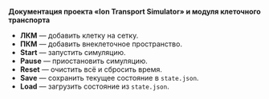 **Документация проекта «Ion Transport Simulator» и модуля клеточного транспорта**

* **ЛКМ** — добавить клетку на сетку.
* **ПКМ** — добавить внеклеточное пространство.
* **Start** — запустить симуляцию.
* **Pause** — приостановить симуляцию.
* **Reset** — очистить всё и сбросить время.
* **Save** — сохранить текущее состояние в `state.json`.
* **Load** — загрузить состояние из `state.json`.

